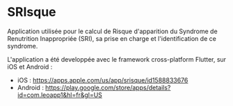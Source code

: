 # SRIsque


Application utilisée pour le calcul de Risque d'apparition du Syndrome de Renutrition Inappropriée (SRI), sa prise en charge et l'identification de ce syndrome.

L'application a été developpée avec le framework cross-platform Flutter, sur iOS et Android :
- iOS : https://apps.apple.com/us/app/srisque/id1588833676 
- Android : https://play.google.com/store/apps/details?id=com.leoapp1&hl=fr&gl=US
